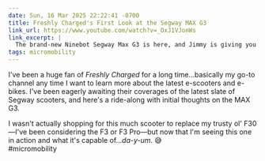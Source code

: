 ```yaml
---
date: Sun, 16 Mar 2025 22:22:41 -0700
title: Freshly Charged's First Look at the Segway MAX G3
link_url: https://www.youtube.com/watch?v=_OxJ1VJonWs
link_excerpt: |
  The brand-new Ninebot Segway Max G3 is here, and Jimmy is giving you his **first impressions** along with the **top 10 things he loves** about this latest electric scooter! This is just a teaser for our full review, which is coming soon—but we ran into an unexpected delay…
tags: micromobility
---
```


I've been a huge fan of _Freshly Charged_ for a long time…basically my go-to channel any time I want to learn more about the latest e-scooters and e-bikes. I've been eagerly awaiting their coverages of the latest slate of Segway scooters, and here's a ride-along with initial thoughts on the MAX G3.

I wasn't actually shopping for this much scooter to replace my trusty ol' F30—I've been considering the F3 or F3 Pro—but now that I'm seeing this one in action and what it's capable of…_da-y-um_. 😅  
#micromobility
